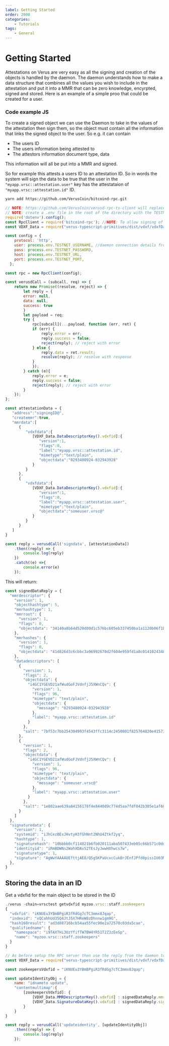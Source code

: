 ```yaml
---
label: Getting Started
order: 2000
categories:
    - Tutorials
tags:
    - General
---
```

# Getting Started

Attestations on Verus are very easy as all the signing and creation of the objects is handled by the daemon.  The daemon understands how to make a data structure that combines all the values you wish to include in the attestation and put it into a MMR that can be zero knowledge, encyrpted, signed and stored.  Here is an example of a simple proo that could be created for a user.

### Code example JS

To create a signed object we can use the Daemon to take in the values of the attestation then sign them, so the object must contain all the information that links the signed object to the user.  So e.g. it can contain

- The users ID
- The users information being attested to 
- The attestors information document type, data

This information will all be put into a MMR and signed.

So for example this attests a users ID to an attestation ID.  So in words the system will sign the data to be true that the user in the `"myapp.vrsc::attestation.user"` key has the attestataion of `"myapp.vrsc::attestation.id"` ID. 

```bash
yarn add https://github.com/VerusCoin/bitcoind-rpc.git
```

```js
// NOTE: https://github.com/VerusCoin/verusd-rpc-ts-client will replace the bitcoind for signdata TBA.
// NOTE: create a .env file in the root of the directory with the TESTNET
require('dotenv').config();
const RpcClient = require('bitcoind-rpc'); //NOTE: To allow signing of data change the L344: index.js to -> RpcClient.callspec = apisWithWallet;
const VDXF_Data = require("verus-typescript-primitives/dist/vdxf/vdxfDataKeys");

const config = {
    protocol: 'http',
    user: process.env.TESTNET_USERNAME, //daemon connection details from /vrsc(test).conf
    pass: process.env.TESTNET_PASSWORD,
    host: process.env.TESTNET_URL,
    port: process.env.TESTNET_PORT,
  };

const rpc = new RpcClient(config);

const verusdCall = (subcall, req) => {
    return new Promise((resolve, reject) => {
        let reply = { 
        error: null, 
        data: null,
        success: true 
        }
        let payload = req;
        try {
            rpc[subcall](...payload, function (err, ret) {
            if (err) {
                reply.error = err;
                reply.success = false;
                reject(reply); // reject with error
            } else {
                reply.data = ret.result;
                resolve(reply); // resolve with response
            }
            });
        } catch (e){
            reply.error = e;
            reply.success = false;
            reject(reply); // reject with error
        }
    });
};

const attestationData = {
   "address":"signingID@",
   "createmmr":true,
   "mmrdata":[
      {
         "vdxfdata":{
            [VDXF_Data.DataDescriptorKey().vdxfid]:{
               "version":1,
               "flags":0,
               "label":"myapp.vrsc::attestation.id",
               "mimetype":"text/plain",
               "objectdata":"0293480924-032943928"
            }
         }
      },
      {
         "vdxfdata":{
            [VDXF_Data.DataDescriptorKey().vdxfid]:{
               "version":1,
               "flags":0,
               "label":"myapp.vrsc::attestation.user",
               "mimetype":"text/plain",
               "objectdata":"someuser.vrsc@"
            }
         }
      }
   ]
}

const reply = verusdCall('signdata', [attestationData])
    .then((reply) => {
        console.log(reply)
    })
    .catch((e) =>{
        console.error(e)
    });
```

This will return:
```js
const signedDataReply = {
  "mmrdescriptor": {
    "version": 1,
    "objecthashtype": 5,
    "mmrhashtype": 1,
    "mmrroot": {
      "version": 1,
      "flags": 0,
      "objectdata": "34140a8b64d520d00d1c576bc605eb337450ba1a1120b06f1b0214f10cbbbb10"
    },
    "mmrhashes": {
      "version": 1,
      "flags": 0,
      "objectdata": "41d826d3c6cbbc3a96992670d2f604e959fd1a8c01410243482a4132bc18af2333d0764b303b686d2eeb6b3f0742e97783ebe2b377e29366946e3d49ed6449d5f867f41ea874996307eec9a152ba41273b2ddc8583e696"
    },
    "datadescriptors": [
      {
        "version": 1,
        "flags": 2,
        "objectdata": {
          "i4GC1YGEVD21afWudGoFJVdnfjJ5XWnCQv": {
            "version": 1,
            "flags": 96,
            "mimetype": "text/plain",
            "objectdata": {
              "message": "0293480924-032943928"
            },
            "label": "myapp.vrsc::attestation.id"
          }
        },
        "salt": "7bf53c7bb254304993f4543ffc3114c2450001f825764820e41573b049807cfd"
      },
      {
        "version": 1,
        "flags": 2,
        "objectdata": {
          "i4GC1YGEVD21afWudGoFJVdnfjJ5XWnCQv": {
            "version": 1,
            "flags": 96,
            "mimetype": "text/plain",
            "objectdata": {
              "message": "someuser.vrsc@"
            },
            "label": "myapp.vrsc::attestation.user"
          }
        },
        "salt": "1e802aae639a84156178f4e8440d9c774d5aa7fdf042b305e1af607b6f8e27a7"
      }
    ]
  },
  "signaturedata": {
    "version": 1,
    "systemid": "iJhCezBExJHvtyH3fGhNnt2NhU4Ztkf2yq",
    "hashtype": 1,
    "signaturehash": "10bbbb0cf114021b6fb020111aba507433eb05c66b571c0dd020d5648b0a1434",
    "identityid": "iRmBDWNs2WahXDAvS2TEsJyJwwHXhwcs7w",
    "signaturetype": 1,
    "signature": "AgWwYAAAAUEfttjAE8/Q5g5KPaUcxcCukBrJEnfJPfd0pissIU03MjNG/1ZJ4Ww1WqJHODZ2edFzQ6JFzeZ36rRCSpQZHa3tWg=="
  },
}
```

## Storing the data in an ID
Get a vdxfid for the main object to be stored in the ID
```js
./verus -chain=vrsctest getvdxfid myzoo.vrsc::staff.zookeepers
{
  "vdxfid": "iKNUEu3YBmBPgiR3fRdGg7cTC3mmx8Jqap",
  "indexid": "xQCahhUd35Q4JtJ5X7HReW8zDhnnw1gm9G",
  "hash160result": "ad3d88716bcb54aa55fec90e2a72570c03da5cae",
  "qualifiedname": {
    "namespace": "i9TAXTHi3UzYfifTW7BW4YR51T2Z3zEeSp",
    "name": "myzoo.vrsc::staff.zookeepers"
  }
}
```

```js
// As before setup the RPC server then use the reply from the daemon to put that into the contentmap of an ID.
const VDXF_Data = require("verus-typescript-primitives/dist/vdxf/vdxfDataKeys");

const zookeepersVdxfid = "iKNUEu3YBmBPgiR3fRdGg7cTC3mmx8Jqap";

const updateIdentityObj = {
    name: "idnameto update",
    "contentmultimap":{
        [zookeepersVdxfid]: {
            [VDXF_Data.MMRDescriptorKey().vdxfid] : signedDataReply.mmrdescriptor,
            [VDXF_Data.SignatureDataKey().vdxfid] : signedDataReply.signaturedata
        }
    }
}

const reply = verusdCall('updateidentity', [updateIdentityObj])
    .then((reply) => {
        console.log(reply)
    });
```